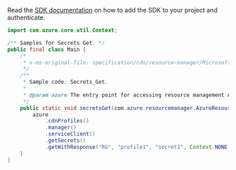 Read the [SDK documentation](https://github.com/Azure/azure-sdk-for-java/blob/azure-resourcemanager_2.12.0/sdk/resourcemanager/azure-resourcemanager/README.md) on how to add the SDK to your project and authenticate.

```java
import com.azure.core.util.Context;

/** Samples for Secrets Get. */
public final class Main {
    /*
     * x-ms-original-file: specification/cdn/resource-manager/Microsoft.Cdn/stable/2021-06-01/examples/Secrets_Get.json
     */
    /**
     * Sample code: Secrets_Get.
     *
     * @param azure The entry point for accessing resource management APIs in Azure.
     */
    public static void secretsGet(com.azure.resourcemanager.AzureResourceManager azure) {
        azure
            .cdnProfiles()
            .manager()
            .serviceClient()
            .getSecrets()
            .getWithResponse("RG", "profile1", "secret1", Context.NONE);
    }
}
```
